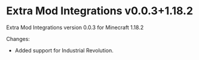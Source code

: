 # Extra Mod Integrations v0.0.3+1.18.2

Extra Mod Integrations version 0.0.3 for Minecraft 1.18.2

Changes:

* Added support for Industrial Revolution.
